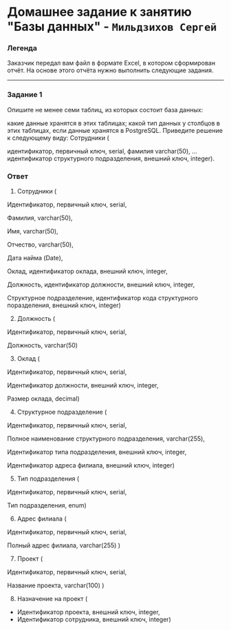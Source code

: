 # Домашнее задание к занятию "Базы данных" - `Мильдзихов Сергей`


### Легенда

Заказчик передал вам файл в формате Excel, в котором сформирован отчёт. На основе этого отчёта нужно выполнить следующие задания.
   
---

### Задание 1

Опишите не менее семи таблиц, из которых состоит база данных:

какие данные хранятся в этих таблицах;
какой тип данных у столбцов в этих таблицах, если данные хранятся в PostgreSQL.
Приведите решение к следующему виду: Сотрудники (

идентификатор, первичный ключ, serial,
фамилия varchar(50),
...
идентификатор структурного подразделения, внешний ключ, integer).


### Ответ

1. Сотрудники (

Идентификатор, первичный ключ, serial,


Фамилия, varchar(50),


Имя, varchar(50),


Отчество, varchar(50),


Дата найма (Date),


Оклад, идентификатор оклада, внешний ключ, integer,


Должность, идентификатор должности, внешний ключ, integer,


Структурное подразделение, идентификатор кода структурного поразделения, внешний ключ, integer)

2. Должность (

Идентификатор, первичный ключ, serial,


Должность, varchar(50)

3. Оклад (

Идентификатор, первичный ключ, serial,


Идентификатор должности, внешний ключ, integer,


Размер оклада, decimal)

4. Структурное подразделение (

Идентификатор, первичный ключ, serial,


Полное наименование структурного подразделения, varchar(255),


Идентификатор типа подразделения, внешний ключ, integer,


Идентификатор адреса филиала, внешний ключ, integer)

5. Тип подразделения (

Идентификатор, первичный ключ, serial,


Тип подразделения, enum)

6. Адрес филиала (

Идентификатор, первичный ключ, serial,


Полный адрес филиала, varchar(255) )

7. Проект (

Идентификатор, первичный ключ, serial,


Название проекта, varchar(100) )

8. Назначение на проект (

- Идентификатор проекта, внешний ключ, integer,
- Идентификатор сотрудника, внешний ключ, integer)
